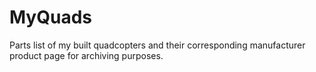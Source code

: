 # MyQuads
Parts list of my built quadcopters and their corresponding manufacturer product page for archiving purposes.

